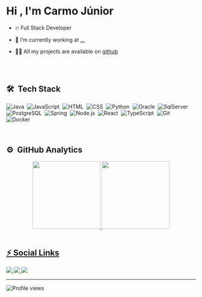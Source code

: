 <h1 align="left">Hi , I'm Carmo Júnior</h1>

- 🔥 Full Stack Developer

- 🔭 I’m currently working at [...](#)

- 👨‍💻 All my projects are available on [github]()

<br><br>

## 🛠 &nbsp;Tech Stack

![Java](https://img.shields.io/badge/-Java-05122A?style=flat&logo=java)&nbsp;
![JavaScript](https://img.shields.io/badge/-JavaScript-05122A?style=flat&logo=javascript)&nbsp;
![HTML](https://img.shields.io/badge/-HTML-05122A?style=flat&logo=HTML5)&nbsp;
![CSS](https://img.shields.io/badge/-CSS-05122A?style=flat&logo=CSS3&logoColor=1572B6)&nbsp;
![Python](https://img.shields.io/badge/-Python-05122A?style=flat&logo=python)&nbsp;
![Oracle](https://img.shields.io/badge/-Oracle-05122A?style=flat&logo=oracle)&nbsp;
![SqlServer](https://img.shields.io/badge/-SqlServer-05122A?style=flat&logo=sqlserver)&nbsp;
![PostgreSQL](https://img.shields.io/badge/-PostgreSQL-05122A?style=flat&logo=postgresql)&nbsp;
![Spring](https://img.shields.io/badge/-Spring-05122A?style=flat&logo=spring.js)&nbsp;
![Node.js](https://img.shields.io/badge/-Node.js-05122A?style=flat&logo=node.js)&nbsp;
![React](https://img.shields.io/badge/-React-05122A?style=flat&logo=react)&nbsp;
![TypeScript](https://img.shields.io/badge/-TypeScript-05122A?style=flat&logo=TypeScript)&nbsp;
![Git](https://img.shields.io/badge/-Git-05122A?style=flat&logo=git)&nbsp;
![Docker](https://img.shields.io/badge/-Docker-05122A?style=flat&logo=docker)&nbsp;

<br>

## ⚙️ &nbsp;GitHub Analytics

<div align="center">
  <a href="https://github.com/CarmoPJunior">
  <img height="180em" src="https://github-readme-stats.vercel.app/api?username=CarmoPJunior&show_icons=true&theme=algolia&include_all_commits=true&count_private=true"/>
  <img height="180em" src="https://github-readme-stats.vercel.app/api/top-langs/?username=CarmoPJunior&layout=compact&langs_count=7&theme=algolia"/>
</div>

<br>

## ⚡&nbsp;Social Links
  
<div> 
 <a href="#" target="_blank">
   <img src="https://img.shields.io/badge/Discord-7289DA?style=for-the-badge&logo=discord&logoColor=white" target="_blank">
 </a> 
 <a href = "mailto:carmo.goncalves.jr@hotmail.com">
   <img src="https://img.shields.io/badge/-mail-%23333?style=for-the-badge&logo=hotmail&logoColor=white" target="_blank">
 </a>
 <a href="https://www.linkedin.com/in/carmogoncalvespereirajunior/" target="_blank">
   <img src="https://img.shields.io/badge/-LinkedIn-%230077B5?style=for-the-badge&logo=linkedin&logoColor=white" target="_blank">
 </a>    
 
</div> 
  
<!--      

## ⚡&nbsp;Projects
  
 <div> 
   
 [![Readme Card](https://github-readme-stats.vercel.app/api/pin/?username=CarmoPJunior&repo=beerstock)](https://github.com/CarmoPJunior/beerstock)
 
  
 </div>
  
  
## ⚡&nbsp;Contributions
  
 ![Contributions](https://github.com/CarmoPJunior/CarmoJunior/blob/output/github-contribution-grid-snake.svg)
  
-->  
--- 
  
<p align="left"> 
  <img src="https://komarev.com/ghpvc/?username=CarmoPJunior&color=green" alt="Profile views" /> 
</p>
  
 
<!--  
   
[![willianrod's wakatime stats](https://github-readme-stats.vercel.app/api/wakatime?username=CarmoPJunior)](https://github.com/CarmoPJunior/beerstock)
   
[![Top Langs](https://github-readme-stats.vercel.app/api/top-langs/?username=CarmoPJunior&langs_count=8)](https://github.com/anuraghazra/github-readme-stats)

[![Top Langs](https://github-readme-stats.vercel.app/api/top-langs/?username=CarmoPJunior)](https://github.com/anuraghazra/github-readme-stats)
  
  [![willianrod's wakatime stats](https://github-readme-stats.vercel.app/api/wakatime?username=CarmoPJunior)](https://github.com/CarmoPJunior/github-readme-stats)
-->
